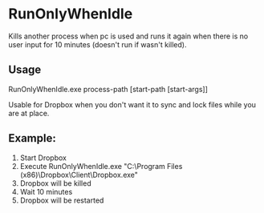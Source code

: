 # RunOnlyWhenIdle
Kills another process when pc is used and runs it again when there is no user input for 10 minutes (doesn't run if wasn't killed).

## Usage
RunOnlyWhenIdle.exe process-path [start-path [start-args]]

Usable for Dropbox when you don't want it to sync and lock files while you are at place.
## Example:
1. Start Dropbox
2. Execute RunOnlyWhenIdle.exe "C:\Program Files (x86)\Dropbox\Client\Dropbox.exe"
3. Dropbox will be killed
4. Wait 10 minutes
5. Dropbox will be restarted

